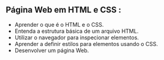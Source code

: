 ## Página Web em HTML e CSS :

- Aprender o que é o HTML e o CSS.
- Entenda a estrutura básica de um arquivo HTML.
- Utilizar o navegador para inspecionar elementos.
- Aprender a definir estilos para elementos usando o CSS.
- Desenvolver um página Web.
